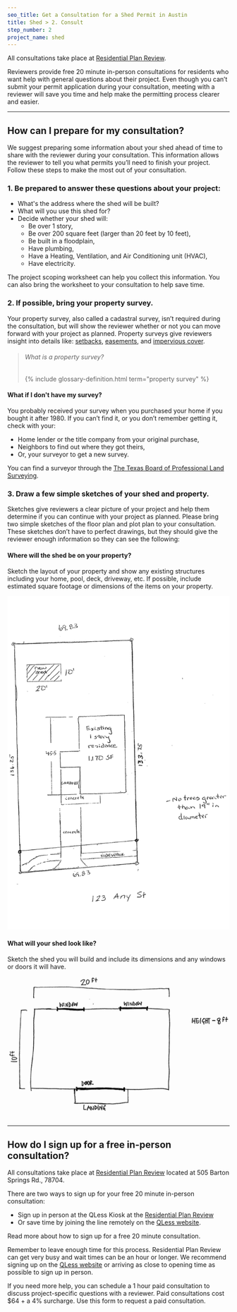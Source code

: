 ```yaml
---
seo_title: Get a Consultation for a Shed Permit in Austin
title: Shed > 2. Consult
step_number: 2
project_name: shed
---
```



All consultations take place at [Residential Plan Review](/resources/contact/#residential-plan-review).

Reviewers provide free 20 minute in-person consultations for residents who want help with general questions about their project. Even though you can’t submit your permit application during your consultation, meeting with a reviewer will save you time and help make the permitting process clearer and easier.

---

## How can I prepare for my consultation?

We suggest preparing some information about your shed ahead of time to share with the reviewer during your consultation. This information allows the reviewer to tell you what permits you’ll need to finish your project. Follow these steps to make the most out of your consultation.

### 1. Be prepared to answer these questions about your project:

* What's the address where the shed will be built?
* What will you use this shed for?
* Decide whether your shed will:
  * Be over 1 story,
  * Be over 200 square feet (larger than 20 feet by 10 feet),
  * Be built in a floodplain,
  * Have plumbing,
  * Have a Heating, Ventilation, and Air Conditioning unit (HVAC),
  * Have electricity.

The project scoping worksheet can help you collect this information. You can also bring the worksheet to your consultation to help save time.

### 2. If possible, bring your property survey.

Your property survey, also called a cadastral survey, isn’t required during the consultation, but will show the reviewer whether or not you can move forward with your project as planned. Property surveys give reviewers insight into details like: [setbacks](/resources/glossary/setback), [easements](/resources/glossary/easement), and [impervious cover](/resources/glossary/impervious-cover).

> ###### What is a property survey?
>
> {% include glossary-definition.html term="property survey" %}

#### What if I don't have my survey?

You probably received your survey when you purchased your home if you bought it after 1980. If you can’t find it, or you don’t remember getting it, check with your:

* Home lender or the title company from your original purchase,
* Neighbors to find out where they got theirs,
* Or, your surveyor to get a new survey.

You can find a surveyor through the [The Texas Board of Professional Land Surveying](http://txls.texas.gov/education/).

### 3. Draw a few simple sketches of your shed and property.

Sketches give reviewers a clear picture of your project and help them determine if you can continue with your project as planned. Please bring two simple sketches of the floor plan and plot plan to your consultation. These sketches don’t have to perfect drawings, but they should give the reviewer enough information so they can see the following:

#### Where will the shed be on your property?

Sketch the layout of your property and show any existing structures including your home, pool, deck, driveway, etc. If possible, include estimated square footage or dimensions of the items on your property.

![](/uploads/versions/shed-sample-property-sketch---x----1000-1500x---.png)

#### What will your shed look like?

Sketch the shed you will build and include its dimensions and any windows or doors it will have.![](/uploads/versions/shed-sample-layout-sketch---x----1500-1000x---.png)

---

## How do I sign up for a free in-person consultation?

All consultations take place at [Residential Plan Review](/resources/contact/#residential-plan-review) located at 505 Barton Springs Rd., 78704.

There are two ways to sign up for your free 20 minute in-person consultation:

* Sign up in person at the QLess Kiosk at the [Residential Plan Review](/resources/contact/#residential-plan-review)
* Or save time by joining the line remotely on the [QLess website](https://kiosk.qless.com/kiosk/app/home/19062?queues=63813,65072,64852,64862,66812).

Read more about how to sign up for a free 20 minute consultation.

Remember to leave enough time for this process. Residential Plan Review can get very busy and wait times can be an hour or longer. We recommend signing up on the [QLess website](https://kiosk.qless.com/kiosk/app/home/19062?queues=63813,65072,64852,64862,66812) or arriving as close to opening time as possible to sign up in person.

If you need more help, you can schedule a 1 hour paid consultation to discuss project-specific questions with a reviewer. Paid consultations cost $64 + a 4% surcharge. Use this form to request a paid consultation.
